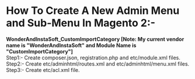 How To Create A New Admin Menu and Sub-Menu In Magento 2:-
==========================================================
<b>WonderAndInstaSoft_CustomImportCategory [Note: My current vendor name is "WonderAndInstaSoft" and Module Name is "CustomImportCategory"]</b><br />
Step1:- Create composer.json, registration.php and etc/module.xml files.<br />
Step2:- Create etc/adminhtml/routes.xml and etc/adminhtml/menu.xml files.<br />
Step3:- Create etc/acl.xml file.<br />
